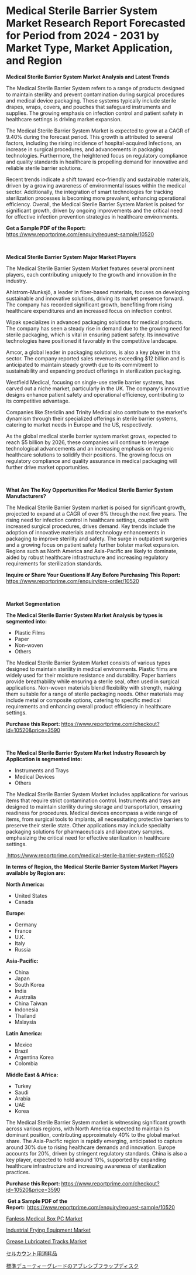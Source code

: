 <p><h1>Medical Sterile Barrier System Market Research Report Forecasted for Period from 2024 -  2031 by Market Type, Market Application, and Region</h1></p><p><strong>Medical Sterile Barrier System Market Analysis and Latest Trends</strong></p>
<p><p>The Medical Sterile Barrier System refers to a range of products designed to maintain sterility and prevent contamination during surgical procedures and medical device packaging. These systems typically include sterile drapes, wraps, covers, and pouches that safeguard instruments and supplies. The growing emphasis on infection control and patient safety in healthcare settings is driving market expansion.</p><p>The Medical Sterile Barrier System Market is expected to grow at a CAGR of 9.40% during the forecast period. This growth is attributed to several factors, including the rising incidence of hospital-acquired infections, an increase in surgical procedures, and advancements in packaging technologies. Furthermore, the heightened focus on regulatory compliance and quality standards in healthcare is propelling demand for innovative and reliable sterile barrier solutions.</p><p>Recent trends indicate a shift toward eco-friendly and sustainable materials, driven by a growing awareness of environmental issues within the medical sector. Additionally, the integration of smart technologies for tracking sterilization processes is becoming more prevalent, enhancing operational efficiency. Overall, the Medical Sterile Barrier System Market is poised for significant growth, driven by ongoing improvements and the critical need for effective infection prevention strategies in healthcare environments.</p></p>
<p><strong>Get a Sample PDF of the Report:&nbsp;</strong> <a href="https://www.reportprime.com/enquiry/request-sample/10520">https://www.reportprime.com/enquiry/request-sample/10520</a></p>
<p>&nbsp;</p>
<p><strong>Medical Sterile Barrier System Major Market Players</strong></p>
<p><p>The Medical Sterile Barrier System Market features several prominent players, each contributing uniquely to the growth and innovation in the industry. </p><p>Ahlstrom-Munksjö, a leader in fiber-based materials, focuses on developing sustainable and innovative solutions, driving its market presence forward. The company has recorded significant growth, benefiting from rising healthcare expenditures and an increased focus on infection control.</p><p>Wipak specializes in advanced packaging solutions for medical products. The company has seen a steady rise in demand due to the growing need for sterile packaging, which is vital in ensuring patient safety. Its innovative technologies have positioned it favorably in the competitive landscape.</p><p>Amcor, a global leader in packaging solutions, is also a key player in this sector. The company reported sales revenues exceeding $12 billion and is anticipated to maintain steady growth due to its commitment to sustainability and expanding product offerings in sterilization packaging.</p><p>Westfield Medical, focusing on single-use sterile barrier systems, has carved out a niche market, particularly in the UK. The company's innovative designs enhance patient safety and operational efficiency, contributing to its competitive advantage.</p><p>Companies like Stericlin and Trinity Medical also contribute to the market's dynamism through their specialized offerings in sterile barrier systems, catering to market needs in Europe and the US, respectively.</p><p>As the global medical sterile barrier system market grows, expected to reach $5 billion by 2026, these companies will continue to leverage technological advancements and an increasing emphasis on hygienic healthcare solutions to solidify their positions. The growing focus on regulatory compliance and quality assurance in medical packaging will further drive market opportunities.</p></p>
<p>&nbsp;</p>
<p><strong>What Are The Key Opportunities For Medical Sterile Barrier System Manufacturers?</strong></p>
<p><p>The Medical Sterile Barrier System market is poised for significant growth, projected to expand at a CAGR of over 6% through the next five years. The rising need for infection control in healthcare settings, coupled with increased surgical procedures, drives demand. Key trends include the adoption of innovative materials and technology enhancements in packaging to improve sterility and safety. The surge in outpatient surgeries and a growing focus on patient safety further bolster market expansion. Regions such as North America and Asia-Pacific are likely to dominate, aided by robust healthcare infrastructure and increasing regulatory requirements for sterilization standards.</p></p>
<p><strong>Inquire or Share Your Questions If Any Before Purchasing This Report:</strong> <a href="https://www.reportprime.com/enquiry/pre-order/10520">https://www.reportprime.com/enquiry/pre-order/10520</a></p>
<p>&nbsp;</p>
<p><strong>Market Segmentation</strong></p>
<p><strong>The Medical Sterile Barrier System Market Analysis by types is segmented into:</strong></p>
<p><ul><li>Plastic Films</li><li>Paper</li><li>Non-woven</li><li>Others</li></ul></p>
<p><p>The Medical Sterile Barrier System Market consists of various types designed to maintain sterility in medical environments. Plastic films are widely used for their moisture resistance and durability. Paper barriers provide breathability while ensuring a sterile seal, often used in surgical applications. Non-woven materials blend flexibility with strength, making them suitable for a range of sterile packaging needs. Other materials may include metal or composite options, catering to specific medical requirements and enhancing overall product efficiency in healthcare settings.</p></p>
<p><strong>Purchase this Report:&nbsp;</strong><a href="https://www.reportprime.com/checkout?id=10520&price=3590">https://www.reportprime.com/checkout?id=10520&price=3590</a></p>
<p>&nbsp;</p>
<p><strong>The Medical Sterile Barrier System Market Industry Research by Application is segmented into:</strong></p>
<p><ul><li>Instruments and Trays</li><li>Medical Devices</li><li>Others</li></ul></p>
<p><p>The Medical Sterile Barrier System Market includes applications for various items that require strict contamination control. Instruments and trays are designed to maintain sterility during storage and transportation, ensuring readiness for procedures. Medical devices encompass a wide range of items, from surgical tools to implants, all necessitating protective barriers to preserve their sterile state. Other applications may include specialty packaging solutions for pharmaceuticals and laboratory samples, emphasizing the critical need for effective sterilization in healthcare settings.</p></p>
<p><a href="https://www.reportprime.com/medical-sterile-barrier-system-r10520">&nbsp;https://www.reportprime.com/medical-sterile-barrier-system-r10520</a></p>
<p><strong>In terms of Region, the Medical Sterile Barrier System Market Players available by Region are:</strong></p>
<p>
    <p> <strong> North America: </strong>
        <ul>
            <li>United States</li>
            <li>Canada</li>
        </ul>
        </p> 
    <p> <strong> Europe: </strong>
        <ul>
            <li>Germany</li>
            <li>France</li>
            <li>U.K.</li>
            <li>Italy</li>
            <li>Russia</li>
        </ul>
        </p> 
    <p> <strong> Asia-Pacific: </strong>
        <ul>
            <li>China</li>
            <li>Japan</li>
            <li>South Korea</li>
            <li>India</li>
            <li>Australia</li>
            <li>China Taiwan</li>
            <li>Indonesia</li>
            <li>Thailand</li>
            <li>Malaysia</li>
        </ul>
        </p> 
    <p> <strong> Latin America: </strong>
        <ul>
            <li>Mexico</li>
            <li>Brazil</li>
            <li>Argentina Korea</li>
            <li>Colombia</li>
        </ul>
        </p> 
    <p> <strong> Middle East & Africa: </strong>
        <ul>
            <li>Turkey</li>
            <li>Saudi</li>
            <li>Arabia</li>
            <li>UAE</li>
            <li>Korea</li>
        </ul>
    </p>
    </p>
<p><p>The Medical Sterile Barrier System market is witnessing significant growth across various regions, with North America expected to maintain its dominant position, contributing approximately 40% to the global market share. The Asia-Pacific region is rapidly emerging, anticipated to capture around 30% due to rising healthcare demands and innovation. Europe accounts for 20%, driven by stringent regulatory standards. China is also a key player, expected to hold around 10%, supported by expanding healthcare infrastructure and increasing awareness of sterilization practices.</p></p>
<p><strong>Purchase this Report: </strong><a href="https://www.reportprime.com/checkout?id=10520&price=3590">https://www.reportprime.com/checkout?id=10520&price=3590</a></p>
<p>&nbsp;<strong>Get a Sample PDF of the Report:&nbsp;&nbsp;</strong><a href="https://www.reportprime.com/enquiry/request-sample/10520">https://www.reportprime.com/enquiry/request-sample/10520</a></p>
<p><strong></strong></p>
<p><p><a href="https://github.com/WillieWoodard/Market-Research-Report-List-6/blob/main/fanless-medical-box-pc-market.md">Fanless Medical Box PC Market</a></p><p><a href="https://issuu.com/reportprime-2/docs/industrial-frying-equipment-market-_720a8e6f03d736">Industrial Frying Equipment Market</a></p><p><a href="https://medium.com/@caleighconn2023/this-report-aims-to-provide-a-comprehensive-presentation-of-the-global-market-for-grease-lubricated-f9b34a73be8a">Grease Lubricated Tracks Market</a></p><p><a href="https://medium.com/@berryguann/cell-counting-consumables-market-%E3%81%AF-%E3%82%B3%E3%82%B9%E3%83%88%E7%AE%A1%E7%90%86%E3%81%A8%E5%8A%B9%E7%8E%87%E5%90%91%E4%B8%8A%E3%82%92%E5%84%AA%E5%85%88%E3%81%97%E3%81%BE%E3%81%99-%E3%81%95%E3%82%89%E3%81%AB-%E5%A0%B1%E5%91%8A%E6%9B%B8%E3%81%AF%E5%B8%82%E5%A0%B4%E3%81%AE%E9%9C%80%E8%A6%81%E9%9D%A2%E3%81%A8%E4%BE%9B%E7%B5%A6%E9%9D%A2%E3%81%AE%E4%B8%A1%E6%96%B9%E3%82%92%E3%82%AB%E3%83%90%E3%83%BC%E3%81%97%E3%81%A6%E3%81%84%E3%81%BE%E3%81%99-cell-counting-36c8e1f254d4">セルカウント用消耗品</a></p><p><a href="https://medium.com/@abigayleh7fr/standard-duty-grade-abrasive-flap-discs-market-%E3%81%AF-%E3%82%B3%E3%82%B9%E3%83%88%E7%AE%A1%E7%90%86%E3%81%A8%E5%8A%B9%E7%8E%87%E5%90%91%E4%B8%8A%E3%82%92%E5%84%AA%E5%85%88%E3%81%97%E3%81%BE%E3%81%99-%E3%81%95%E3%82%89%E3%81%AB-%E5%A0%B1%E5%91%8A%E6%9B%B8%E3%81%AF%E5%B8%82%E5%A0%B4%E3%81%AE%E9%9C%80%E8%A6%81%E9%9D%A2%E3%81%A8%E4%BE%9B%E7%B5%A6%E9%9D%A2%E3%81%AE%E4%B8%A1%E6%96%B9%E3%82%92%E3%82%AB%E3%83%90%E3%83%BC%E3%81%97%E3%81%A6%E3%81%84%E3%81%BE%E3%81%99-9198802698ec?postPublishedType=initial">標準デューティーグレードのアブレシブフラップディスク</a></p></p>
